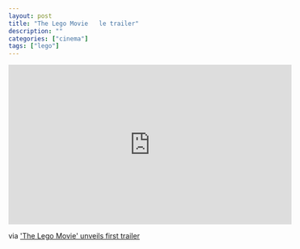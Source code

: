 ```yaml
---
layout: post
title: "The Lego Movie   le trailer"
description: ""
categories: ["cinema"]
tags: ["lego"]
---
```


<iframe width="560" height="315" src="http://www.youtube.com/embed/0EqtEPrO5Z4" frameborder="0"> </iframe>

via ['The Lego Movie' unveils first trailer ][1]

[1]: http://www.nme.com/filmandtv/news/the-lego-movie-unveils-first-trailer---watch/309691
